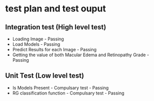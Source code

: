 # test plan and test ouput

## Integration test (High level test)
* Loading Image - Passing
* Load Models - Passing
* Predict Results for each Image - Passing
* Getting the value of both Macular Edema and Retinopathy Grade - Passing

## Unit Test (Low level test)
* Is Models Present - Compulsary test - Passing
* RG classification function - Compulsary test - Passing

